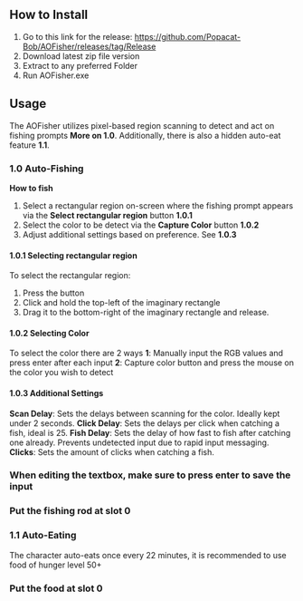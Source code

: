## How to Install

1. Go to this link for the release: https://github.com/Popacat-Bob/AOFisher/releases/tag/Release
2. Download latest zip file version
3. Extract to any preferred Folder
4. Run AOFisher.exe

## Usage
The AOFisher utilizes pixel-based region scanning to detect and act on fishing prompts **More on 1.0**. Additionally, there is also a hidden auto-eat feature **1.1**.

### 1.0 Auto-Fishing

**How to fish**
1. Select a rectangular region on-screen where the fishing prompt appears via the **Select rectangular region** button **1.0.1**
2. Select the color to be detect via the **Capture Color** button **1.0.2**
3. Adjust additional settings based on preference. See **1.0.3**

#### 1.0.1 Selecting rectangular region
To select the rectangular region:
1. Press the button
2. Click and hold the top-left of the imaginary rectangle
3. Drag it to the bottom-right of the imaginary rectangle and release.

#### 1.0.2 Selecting Color
To select the color there are 2 ways
**1**: Manually input the RGB values and press enter after each input
**2**: Capture color button and press the mouse on the color you wish to detect

#### 1.0.3 Additional Settings
**Scan Delay**: Sets the delays between scanning for the color. Ideally kept under 2 seconds.
**Click Delay**: Sets the delays per click when catching a fish, ideal is 25.
**Fish Delay**: Sets the delay of how fast to fish after catching one already. Prevents undetected input due to rapid input messaging.
**Clicks**: Sets the amount of clicks when catching a fish.

### When editing the textbox, make sure to press enter to save the input
### Put the fishing rod at slot 0

### 1.1 Auto-Eating
The character auto-eats once every 22 minutes, it is recommended to use food of hunger level 50+

### Put the food at slot 0
